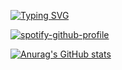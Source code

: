 [![Typing SVG](https://readme-typing-svg.herokuapp.com?duration=4000&color=47F7F2&background=03030300&center=true&multiline=true&lines=Welcome+to+my+Github+profile+%3AP)](https://git.io/typing-svg)

[![spotify-github-profile](https://spotify-github-profile.vercel.app/api/view?uid=qzbwhonae2ikelqgc2t9r8z3g&cover_image=true&theme=novatorem&bar_color=53b14f&bar_color_cover=true)](https://spotify-github-profile.vercel.app/api/view?uid=qzbwhonae2ikelqgc2t9r8z3g&redirect=true)

[![Anurag's GitHub stats](https://github-readme-stats.vercel.app/api?username=JuniorInjects)](https://github.com/anuraghazra/github-readme-stats)
<!---
JuniorInjects/JuniorInjects is a ✨ special ✨ repository because its `README.md` (this file) appears on your GitHub profile.
You can click the Preview link to take a look at your changes.
--->
